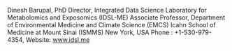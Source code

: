 Dinesh Barupal, PhD
Director, Integrated Data Science Laboratory for Metabolomics and Exposomics (IDSL-ME)
Associate Professor, Department of Environmental Medicine and Climate Science (EMCS)
Icahn School of Medicine at Mount Sinai (ISMMS)
New York, USA
Phone : +1-530-979-4354, Website: www.idsl.me 
